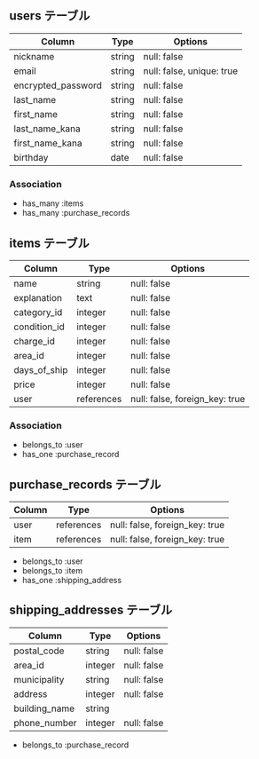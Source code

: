 ## users テーブル

| Column             | Type   | Options                   |
|--------------------|--------|---------------------------|
| nickname           | string | null: false               |
| email              | string | null: false, unique: true |
| encrypted_password | string | null: false               |
| last_name          | string | null: false               |
| first_name         | string | null: false               |
| last_name_kana     | string | null: false               |
| first_name_kana    | string | null: false               |
| birthday           | date   | null: false               |

### Association
- has_many :items 
- has_many :purchase_records


## items テーブル

| Column       | Type       | Options                        |
|--------------|------------|--------------------------------|
| name         | string     | null: false                    |
| explanation  | text       | null: false                    | <!-- 商品の説明 -->
| category_id  | integer    | null: false                    |
| condition_id | integer    | null: false                    | <!-- 状態 -->
| charge_id    | integer    | null: false                    | <!-- 配送料負担 -->
| area_id      | integer    | null: false                    |
| days_of_ship | integer    | null: false                    | <!-- 発送日の目安 -->
| price        | integer    | null: false                    |
| user         | references | null: false, foreign_key: true |

### Association
- belongs_to :user
- has_one :purchase_record


## purchase_records テーブル

| Column  | Type       | Options                        |
|---------|------------|--------------------------------|
| user    | references | null: false, foreign_key: true |
| item    | references | null: false, foreign_key: true |


- belongs_to :user
- belongs_to :item
- has_one :shipping_address


## shipping_addresses テーブル

| Column        | Type    | Options     |
|---------------|---------|-------------|
| postal_code   | string  | null: false |
| area_id       | integer | null: false | <!-- 都道府県 -->
| municipality  | string  | null: false | <!-- 市区町村 -->
| address       | integer | null: false | <!-- 番地 -->
| building_name | string  | 
| phone_number  | integer | null: false |

- belongs_to :purchase_record